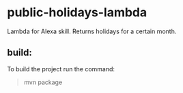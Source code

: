 # public-holidays-lambda
Lambda for Alexa skill. Returns holidays for a certain month.

## build: 
To build the project run the command: 
> mvn package


